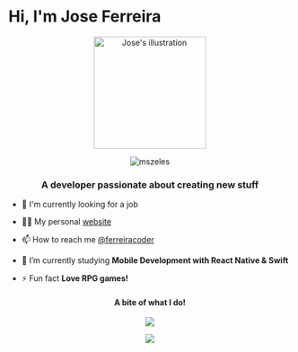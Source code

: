 <h1>Hi, I'm Jose Ferreira</h1>

<div align="center">

<img src="https://i.ibb.co/9Hk87D2/Ilustra.png" alt="Jose's illustration" width="200px">

</div>


<p align="center"> <img src="https://komarev.com/ghpvc/?username=codeferreira&label=Profile%20views&color=0e75b6&style=flat" alt="mszeles" /> </p>


<h3 align="center">A developer passionate about creating new stuff</h3>

- 🔭 I'm currently looking for a job

- 👨‍💻 My personal [website](https://ferreiracode.com)

- 📫 How to reach me [@ferreiracoder](https://twitter.com/ferreiracoder)

- 🌱 I’m currently studying **Mobile Development with React Native & Swift**

- ⚡ Fun fact **Love RPG games!**

<div>
  

<h4 align="center">A bite of what I do!</h3>

<p align="center">
  <a href="https://github.com/anuraghazra/github-readme-stats">
    <img align="center" src="https://github-readme-stats.vercel.app/api?username=codeferreira&count_private=true&show_icons=true&theme=dracula" /> 
  </a>
</p>

<p align="center">
  <a href="https://github.com/anuraghazra/github-readme-stats">
    <img align="center" src="https://github-readme-stats.vercel.app/api/top-langs/?username=codeferreira&langs_count=6&hide=java,html,css,objective-c,starlark&theme=dracula&layout=compact" /> 
  </a>
</p>

</div>
